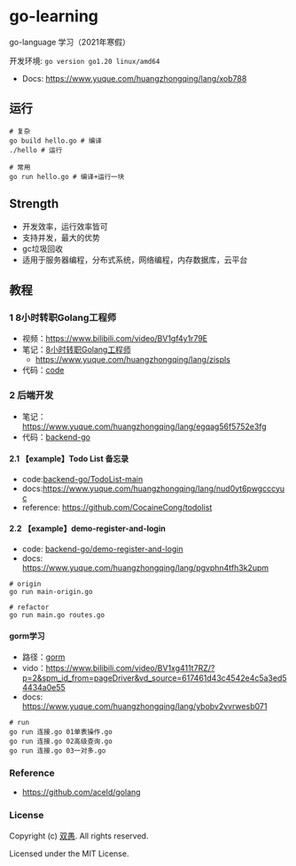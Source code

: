 <!--
 * @Description: https://www.yuque.com/huangzhongqing/lang/xob788
 * @Author: HCQ
 * @Company(School): UCAS
 * @Email: 1756260160@qq.com
 * @Date: 2023-08-17 21:52:06
 * @LastEditTime: 2024-01-14 14:49:14
 * @FilePath: /go-learning/README.md
-->
# go-learning

go-language 学习（2021年寒假）

开发环境: `go version go1.20 linux/amd64`

* Docs: https://www.yuque.com/huangzhongqing/lang/xob788


## 运行
```shell
# 复杂
go build hello.go # 编译
./hello # 运行

# 常用
go run hello.go # 编译+运行一块

```



## Strength

* 开发效率，运行效率皆可
* 支持并发，最大的优势
* gc垃圾回收
* 适用于服务器编程，分布式系统，网络编程，内存数据库，云平台


## 教程

### 1 8小时转职Golang工程师

* 视频：https://www.bilibili.com/video/BV1gf4y1r79E
* 笔记：[8小时转职Golang工程师](8小时转职Golang工程师)
    * https://www.yuque.com/huangzhongqing/lang/zispls
* 代码：[code](8小时转职Golang工程师/GolangStudy)


### 2 后端开发

* 笔记：https://www.yuque.com/huangzhongqing/lang/egqag56f5752e3fg
* 代码：[backend-go](backend-go)




#### 2.1 【example】Todo List 备忘录
* code:[backend-go/TodoList-main](backend-go/TodoList-main)
* docs:https://www.yuque.com/huangzhongqing/lang/nud0yt6pwgcccyuc
* reference: https://github.com/CocaineCong/todolist


#### 2.2 【example】demo-register-and-login
* code: [backend-go/demo-register-and-login](backend-go/demo-register-and-login)
* docs: https://www.yuque.com/huangzhongqing/lang/pgvphn4tfh3k2upm

```shell
# origin
go run main-origin.go

# refactor
go run main.go routes.go

```

#### gorm学习

* 路径：[gorm](modules-go/gorm/gorm-study)
* vido：https://www.bilibili.com/video/BV1xg411t7RZ/?p=2&spm_id_from=pageDriver&vd_source=617461d43c4542e4c5a3ed54434a0e55
* docs: https://www.yuque.com/huangzhongqing/lang/ybobv2vvrwesb071


```shell
# run
go run 连接.go 01单表操作.go
go run 连接.go 02高级查询.go
go run 连接.go 03一对多.go

```


### Reference
* https://github.com/aceld/golang

### License

Copyright (c) [双愚](https://github.com/HuangCongQing). All rights reserved.

Licensed under the MIT License.
